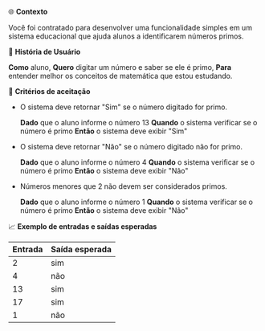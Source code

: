 🌐 **Contexto**


Você foi contratado para desenvolver uma funcionalidade simples em um sistema educacional que ajuda alunos a identificarem números primos.


📅 **História de Usuário**


   **Como** aluno,
   **Quero** digitar um número e saber se ele é primo,
   **Para** entender melhor os conceitos de matemática que estou estudando.


📄 **Critérios de aceitação**


- O sistema deve retornar "Sim" se o número digitado for primo.
 
   **Dado** que o aluno informe o número 13
   **Quando** o sistema verificar se o número é primo
   **Então** o sistema deve exibir "Sim"
  


- O sistema deve retornar "Não" se o número digitado não for primo.
 
   **Dado** que o aluno informe o número 4
   **Quando** o sistema verificar se o número é primo
   **Então** o sistema deve exibir "Não"


- Números menores que 2 não devem ser considerados primos.
 
   **Dado** que o aluno informe o número 1
   **Quando** o sistema verificar se o número é primo
   **Então** o sistema deve exibir "Não"


📈 **Exemplo de entradas e saídas esperadas**


| Entrada | Saída esperada |
|---------|----------------|
| 2       | sim            |
| 4       | não            |
| 13      | sim            |
| 17      | sim            |
| 1       | não            |
